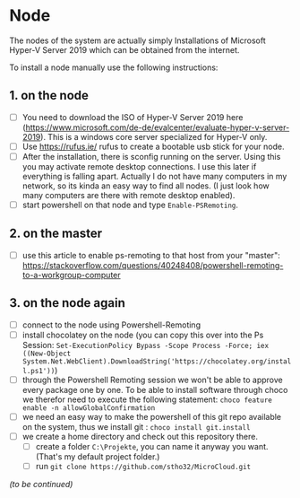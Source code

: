 # Node

The nodes of the system are actually simply Installations of Microsoft Hyper-V Server 2019 which can be obtained from the internet. 

To install a node manually use the following instructions:

## 1. on the node

  - [ ] You need to download the ISO of Hyper-V Server 2019 here (https://www.microsoft.com/de-de/evalcenter/evaluate-hyper-v-server-2019). This is a windows core server specialized for Hyper-V only. 
  - [ ] Use https://rufus.ie/ rufus to create a bootable usb stick for your node.
  - [ ] After the installation, there is sconfig running on the server. Using this you may activate remote desktop connections. I use this later if everything is falling apart. Actually I do not have many computers in my network, so its kinda an easy way to find all nodes. (I just look how many computers are there with remote desktop enabled).
  - [ ] start powershell on that node and type `Enable-PSRemoting`.
  
## 2. on the master

  - [ ] use this article to enable ps-remoting to that host from your "master": https://stackoverflow.com/questions/40248408/powershell-remoting-to-a-workgroup-computer

## 3. on the node again

  - [ ] connect to the node using Powershell-Remoting
  - [ ] install chocolatey on the node (you can copy this over into the Ps Session: `Set-ExecutionPolicy Bypass -Scope Process -Force; iex ((New-Object System.Net.WebClient).DownloadString('https://chocolatey.org/install.ps1'))`)
  - [ ] through the Powershell Remoting session we won't be able to approve every package one by one. To be able to install software through choco we therefor need to execute the following statement: `choco feature enable -n allowGlobalConfirmation`
  - [ ] we need an easy way to make the powershell of this git repo available on the system, thus we install git : `choco install git.install`
  - [ ] we create a home directory and check out this repository there.
    - [ ] create a folder `C:\Projekte`, you can name it anyway you want. (That's my default project folder.)
    - [ ] run `git clone https://github.com/stho32/MicroCloud.git`

*(to be continued)*